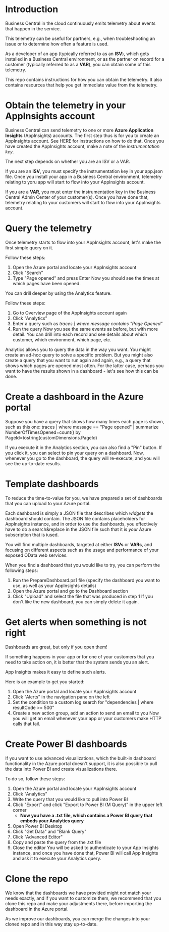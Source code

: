 # Introduction

Business Central in the cloud continuously emits telemetry about events that happen in the service.

This telemetry can be useful for partners, e.g., when troubleshooting an issue or to determine how often a feature is used.

As a developer of an app (typically referred to as an **ISV**), which gets installed in a Business Central environment, or as the partner on record for a customer (typically referred to as a **VAR**), you can obtain some of this telemetry.

This repo contains instructions for how you can obtain the telemetry.
It also contains resources that help you get immediate value from the telemetry.


# Obtain the telemetry in your AppInsights account

Business Central can send telemetry to one or more **Azure Application Insights** (AppInsights) accounts.
The first step thus is for you to create an AppInsights account.
See HERE for instructions on how to do that.
Once you have created the AppInsights account, make a note of the *instrumentation key*.

The next step depends on whether you are an ISV or a VAR.

If you are an **ISV**, you must specify the instrumentation key in your app.json file. Once you install your app in a Business Central environment, telemetry relating to yoru app will start to flow into your AppInsights account.

If you are a **VAR**, you must enter the instrumentation key in the Business Central Admin Center of your customer(s). Once you have done that, telemetry relating to your customers will start to flow into your AppInsights account.


# Query the telemetry

Once telemetry starts to flow into your AppInsights account, let's make the first simple query on it.

Follow these steps:
 1. Open the Azure portal and locate your AppInsights account
 2. Click "Search"
 3. Type "Page opened" and press Enter
Now you should see the times at which pages have been opened.

You can drill deeper by using the Analytics feature.

Follow these steps:
 1. Go to Overview page of the AppInsights account again
 2. Click "Analytics"
 3. Enter a query such as *traces | where message contains "Page Opened"*
 4. Run the query
Now you see the same events as before, but with more detail.
You can drill into each record and see details about which customer, which environment, which page, etc.

Analytics allows you to query the data in the way you want. You might create an ad-hoc query to solve a specific problem. But you might also create a query that you want to run again and again, e.g., a query that shows which pages are opened most often. For the latter case, perhaps you want to have the results shown in a dashboard - let's see how this can be done.


# Create a dashboard in the Azure portal

Suppose you have a query that shows how many times each page is shown, such as this one:
  traces | where message == "Page opened" | summarize NumberOfTimesOpened=count() by PageId=tostring(customDimensions.PageId)

If you execute it in the Analytics section, you can also find a "Pin" button. If you click it, you can select to pin your query on a dashboard. Now, whenever you go to the dashboard, the query will re-execute, and you will see the up-to-date results.


# Template dashboards

To reduce the time-to-value for you, we have prepared a set of dashboards that you can upload to your Azure portal.

Each dashboard is simply a JSON file that describes which *widgets* the dashboard should contain. The JSON file contains placeholders for AppInsights instance, and in order to use the dashboards, you effectively have to do a search&replace in the JSON file such that it is *your* Azure subscription that is iused.

You will find multiple dashboards, targeted at either **ISVs** or **VARs**, and focusing on different aspects such as the usage and performance of your exposed OData web services.

When you find a dashboard that you would like to try, you can perform the following steps:
 1. Run the PrepareDashboard.ps1 file (specify the dashboard you want to use, as well as your AppInsights details)
 2. Open the Azure portal and go to the Dashboard section
 3. Click "Upload" and select the file that was produced in step 1
If you don't like the new dashboard, you can simply delete it again.


# Get alerts when something is not right

Dashboards are great, but only if you open them!

If something happens in your app or for one of your customers that you need to take action on, it is better that the system sends you an alert.

App Insights makes it easy to define such alerts.

Here is an example to get you started:
 1. Open the Azure portal and locate your AppInsights account
 2. Click "Alerts" in the navigation pane on the left
 3. Set the condition to a custom log search for "dependencies | where resultCode >= 500"
 4. Create a new action group, add an action to send an email to you
Now you will get an email whenever your app or your customers make HTTP calls that fail.


# Create Power BI dashboards

If you want to use advanced visualizations, which the built-in dashboard functionality in the Azure portal doesn't support, it is also possible to pull the data into Power BI and create visualizations there.

To do so, follow these steps:
 1. Open the Azure portal and locate your AppInsights account
 2. Click "Analytics" 
 3. Write the query that you would like to pull into Power BI
 4. Click "Export" and click "Export to Power BI (M Query)" in the upper left corner
     * **Now you have a .txt file, which contains a Power BI query that embeds your Analytics query**
 5. Open Power BI Desktop
 6. Click "Get Data" and "Blank Query"
 7. Click "Advanced Editor"
 8. Copy and paste the query from the .txt file
 9. Close the editor
You will be asked to authenticate to your App Insights instance, and once you have done that, Power BI will call App Insights and ask it to execute your Analytics query.


# Clone the repo

We know that the dashboards we have provided might not match your needs exactly, and if you want to customize them, we recommend that you clone this repo and make your adjustments there, before importing the dashboard in the Azure portal.

As we improve our dashboards, you can merge the changes into your cloned repo and in this way stay up-to-date.
